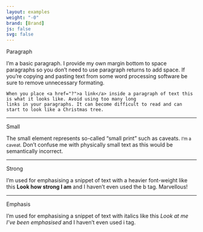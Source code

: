 ```yaml
---
layout: examples
weight: "-0"
brand: [Brand]
js: false
svg: false
---
```


<p>Paragraph</p>

<p>
	I&rsquo;m a basic paragraph. I provide my own margin bottom to space paragraphs so you don&rsquo;t need to use paragraph returns to add space.
	If you&rsquo;re copying and pasting text from some word processing software be sure to remove unnecessary formating.<br>

	When you place <a href="?">a link</a> inside a paragraph of text this is what it looks like. Avoid using too many long
	links in your paragraphs. It can become difficult to read and can start to look like a Christmas tree.
</p>

<hr>
<p>Small</p>

<p>
	The small element represents so-called “small print” such as caveats. <small>I&rsquo;m a caveat.</small> Don&rsquo;t confuse me with physically small text
	as this would be semantically incorrect.
</p>

<hr>
<p>Strong</p>

<p>
	I&rsquo;m used for emphasising a snippet of text with a heavier font-weight like this <strong>Look how strong I am</strong> and I haven&rsquo;t even used
	the b tag. Marvellous!
</p>

<hr>
<p>Emphasis</p>

<p>
	I&rsquo;m used for emphasising a snippet of text with italics like this <em>Look at me I&rsquo;ve been emphasised</em> and I haven&rsquo;t even used i tag.
</p>